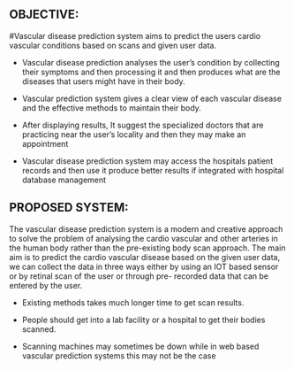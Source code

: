 OBJECTIVE:
----------

#Vascular disease prediction system aims to predict the users cardio vascular conditions based on scans and given user data.

* Vascular disease prediction analyses the user’s condition by collecting their symptoms and then processing it and then produces what are the diseases that users might have in their body.

* Vascular prediction system gives a clear view of each vascular disease and the effective methods to maintain their body.

* After displaying results, It suggest the specialized doctors that are practicing near the user’s locality and then they may make an appointment

* Vascular disease prediction system may access the hospitals patient records and then use it produce better results if integrated with hospital database management

PROPOSED SYSTEM:
----------------

The vascular disease prediction system is a modern and creative approach to solve the problem of analysing the cardio vascular and other arteries in the human body rather than the pre-existing body scan approach. The main aim is to predict the cardio vascular disease based on the given user data, we can collect the data in three ways either by using an IOT based sensor or by retinal scan of the user or through pre- recorded data that can be entered by the user.

* Existing methods takes much longer time to get scan results.

* People should get into a lab facility or a hospital to get their bodies scanned.
 
* Scanning machines may sometimes be down while in web based vascular prediction systems this may not be the case
